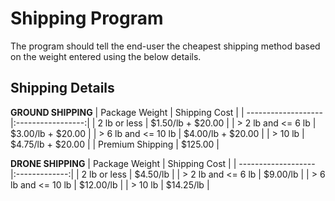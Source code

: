 # Shipping Program

The program should tell the end-user the cheapest shipping method based on the weight entered using the below details.

## Shipping Details

**GROUND SHIPPING**
| Package Weight      | Shipping Cost     |
| ------------------- |:-----------------:|
| 2 lb or less        | $1.50/lb + $20.00 |
| > 2 lb and <= 6 lb  | $3.00/lb + $20.00 |
| > 6 lb and <= 10 lb | $4.00/lb + $20.00 |
| > 10 lb             | $4.75/lb + $20.00 |
| Premium Shipping    | $125.00           |

**DRONE SHIPPING**
| Package Weight      | Shipping Cost |
| ------------------- |:-------------:|
| 2 lb or less        | $4.50/lb      |
| > 2 lb and <= 6 lb  | $9.00/lb      |
| > 6 lb and <= 10 lb | $12.00/lb     |
| > 10 lb             | $14.25/lb     |
